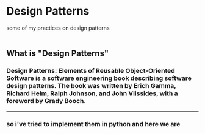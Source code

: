 # Design Patterns
some of my practices on design patterns
<br><br>
## What is "Design Patterns"
<h3>
Design Patterns: Elements of Reusable Object-Oriented Software is a software engineering book describing software design patterns. The book was written by Erich Gamma, Richard Helm, Ralph Johnson, and John Vlissides, with a foreword by Grady Booch.
</h3>

---

### so i've tried to implement them in python and here we are
